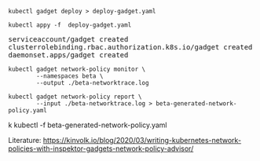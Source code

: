 ```
kubectl gadget deploy > deploy-gadget.yaml
```

```
kubectl appy -f  deploy-gadget.yaml
```
<pre>
serviceaccount/gadget created
clusterrolebinding.rbac.authorization.k8s.io/gadget created
daemonset.apps/gadget created
</pre>
```
kubectl gadget network-policy monitor \
        --namespaces beta \
        --output ./beta-networktrace.log
```

```
kubectl gadget network-policy report \
        --input ./beta-networktrace.log > beta-generated-network-policy.yaml 
```

k kubectl -f  beta-generated-network-policy.yaml           



Literature:
https://kinvolk.io/blog/2020/03/writing-kubernetes-network-policies-with-inspektor-gadgets-network-policy-advisor/

